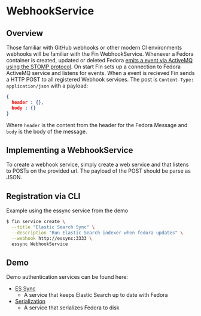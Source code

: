 # WebhookService

## Overview

Those familiar with GitHub webhooks or other modern CI environments webhooks will be familiar with the Fin WebhookService.  Whenever a Fedora container is created, updated or deleted Fedora [emits a event via ActiveMQ using the STOMP protocol](https://wiki.duraspace.org/display/FEDORA4x/Setup+Camel+Message+Integrations).  On start Fin sets up a connection to Fedora ActiveMQ service and listens for events.  When a event is recieved Fin sends a HTTP POST to all registered Webhook services.  The post is `Content-Type: application/json` with a payload:

```json
{
  header : {},
  body : {}
}
```

Where `header` is the content from the header for the Fedora Message and `body` is the body of the message.

## Implementing a WebhookService

To create a webhook service, simply create a web service and that listens to POSTs on the provided url.  The payload of the POST should be parse as JSON.

## Registration via CLI

Example using the essync service from the demo

```bash
$ fin service create \
  --title "Elastic Search Sync" \
  --description "Run Elastic Search indexer when fedora updates" \
  --webhook http://essync:3333 \
  essync WebhookService
```

## Demo

Demo authentication services can be found here:
 - [ES Sync](../../services/essync)
   - A service that keeps Elastic Search up to date with Fedora
 - [Serialization](../../services/serialization)
   - A service that serializes Fedora to disk